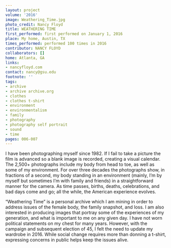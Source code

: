 ```yaml
---
layout: project
volume: '2016'
image: Weathering_Time.jpg
photo_credit: Nancy Floyd
title: WEATHERING TIME
first_performed: first performed on January 1, 2016
place: My home, Austin, TX
times_performed: performed 100 times in 2016
contributor: NANCY FLOYD
collaborators: []
home: Atlanta, GA
links:
- nancyfloyd.com
contact: nancy@gsu.edu
footnote: ''
tags:
- archive
- archive archive.org
- clothes
- clothes t-shirt
- environment
- environmentalism
- family
- photography
- photography self portrait
- sound
- time
pages: 006-007
---
```


I have been photographing myself since 1982. If I fail to take a picture the film is advanced so a blank image is recorded, creating a visual calendar. The 2,500+ photographs include my body from head to toe, as well as some of my environment. For over three decades the photographs show, in fractions of a second, my body standing in an environment (mainly, I’m by myself but sometimes I’m with family and friends) in a straightforward manner for the camera. As time passes, births, deaths, celebrations, and bad days come and go; all the while, the American experience evolves.

“Weathering Time” is a personal archive which I am mining in order to address issues of the female body, the family snapshot, and loss. I am also interested in producing images that portray some of the experiences of my generation, and what is important to me on any given day. I have not worn political statements on my chest for many years. However, with the campaign and subsequent election of 45, I felt the need to update my wardrobe in 2016. While social change requires more than donning a t-shirt, expressing concerns in public helps keep the issues alive.
